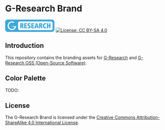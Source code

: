 # G-Research Brand

[![Logo: G-Research](./badge/badge.svg)](https://github.com/G-Research)
[![License: CC BY-SA 4.0](https://img.shields.io/badge/License-CC_BY--SA_4.0-lightgrey.svg)](./LICENSE)

## Introduction

This repository contains the branding assets for [G-Research](https://www.gresearch.com/)
and [G-Research OSS (Open-Source Software)](https://opensource.gresearch.com/).

## Color Palette

TODO:

## License

The G-Research Brand is licensed under
the [Creative Commons Attribution-ShareAlike 4.0 International License](./LICENSE).
